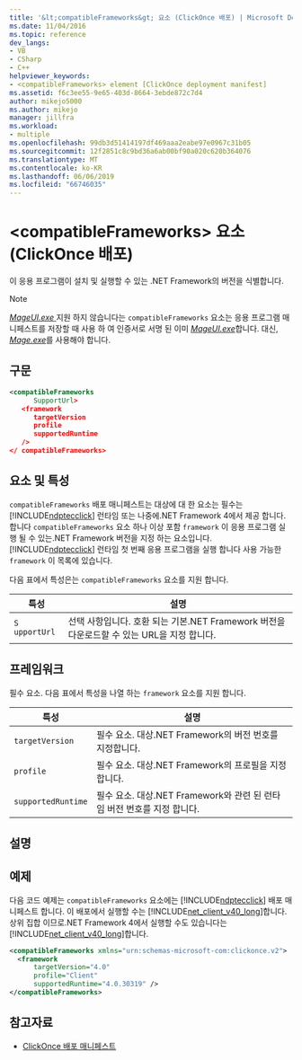 ```yaml
---
title: '&lt;compatibleFrameworks&gt; 요소 (ClickOnce 배포) | Microsoft Docs'
ms.date: 11/04/2016
ms.topic: reference
dev_langs:
- VB
- CSharp
- C++
helpviewer_keywords:
- <compatibleFrameworks> element [ClickOnce deployment manifest]
ms.assetid: f6c3ee55-9e65-403d-8664-3ebde872c7d4
author: mikejo5000
ms.author: mikejo
manager: jillfra
ms.workload:
- multiple
ms.openlocfilehash: 99db3d51414197df469aaa2eabe97e0967c31b05
ms.sourcegitcommit: 12f2851c8c9bd36a6ab00bf90a020c620b364076
ms.translationtype: MT
ms.contentlocale: ko-KR
ms.lasthandoff: 06/06/2019
ms.locfileid: "66746035"
---
```

# <a name="ltcompatibleframeworksgt-element-clickonce-deployment"></a>&lt;compatibleFrameworks&gt; 요소 (ClickOnce 배포)
이 응용 프로그램이 설치 및 실행할 수 있는 .NET Framework의 버전을 식별합니다.

> [!NOTE]
> [*MageUI.exe* ](/dotnet/framework/tools/mageui-exe-manifest-generation-and-editing-tool-graphical-client) 지원 하지 않습니다는 `compatibleFrameworks` 요소는 응용 프로그램 매니페스트를 저장할 때 사용 하 여 인증서로 서명 된 이미 [ *MageUI.exe*](/dotnet/framework/tools/mageui-exe-manifest-generation-and-editing-tool-graphical-client)합니다. 대신, [*Mage.exe*](/dotnet/framework/tools/mage-exe-manifest-generation-and-editing-tool)를 사용해야 합니다.

## <a name="syntax"></a>구문

```xml
<compatibleFrameworks
      SupportUrl> 
   <framework
      targetVersion
      profile
      supportedRuntime
   /> 
</ compatibleFrameworks>
```

## <a name="elements-and-attributes"></a>요소 및 특성
 `compatibleFrameworks` 배포 매니페스트는 대상에 대 한 요소는 필수는 [!INCLUDE[ndptecclick](../deployment/includes/ndptecclick_md.md)] 런타임 또는 나중에.NET Framework 4에서 제공 합니다. 합니다 `compatibleFrameworks` 요소 하나 이상 포함 `framework` 이 응용 프로그램 실행 될 수 있는.NET Framework 버전을 지정 하는 요소입니다. [!INCLUDE[ndptecclick](../deployment/includes/ndptecclick_md.md)] 런타임 첫 번째 응용 프로그램을 실행 합니다 사용 가능한 `framework` 이 목록에 있습니다.

 다음 표에서 특성은는 `compatibleFrameworks` 요소를 지원 합니다.

|특성|설명|
|---------------|-----------------|
|`S` `upportUrl`|선택 사항입니다. 호환 되는 기본.NET Framework 버전을 다운로드할 수 있는 URL을 지정 합니다.|

## <a name="framework"></a>프레임워크
 필수 요소. 다음 표에서 특성을 나열 하는 `framework` 요소를 지원 합니다.

|특성|설명|
|---------------|-----------------|
|`targetVersion`|필수 요소. 대상.NET Framework의 버전 번호를 지정합니다.|
|`profile`|필수 요소. 대상.NET Framework의 프로필을 지정합니다.|
|`supportedRuntime`|필수 요소. 대상.NET Framework와 관련 된 런타임 버전 번호를 지정 합니다.|

## <a name="remarks"></a>설명

## <a name="example"></a>예제
 다음 코드 예제는 `compatibleFrameworks` 요소에는 [!INCLUDE[ndptecclick](../deployment/includes/ndptecclick_md.md)] 배포 매니페스트 합니다. 이 배포에서 실행할 수는 [!INCLUDE[net_client_v40_long](../deployment/includes/net_client_v40_long_md.md)]합니다. 상위 집합 이므로.NET Framework 4에서 실행할 수도 있습니다는 [!INCLUDE[net_client_v40_long](../deployment/includes/net_client_v40_long_md.md)]합니다.

```xml
<compatibleFrameworks xmlns="urn:schemas-microsoft-com:clickonce.v2">
  <framework
      targetVersion="4.0"
      profile="Client"
      supportedRuntime="4.0.30319" />
</compatibleFrameworks>
```

## <a name="see-also"></a>참고자료
- [ClickOnce 배포 매니페스트](../deployment/clickonce-deployment-manifest.md)